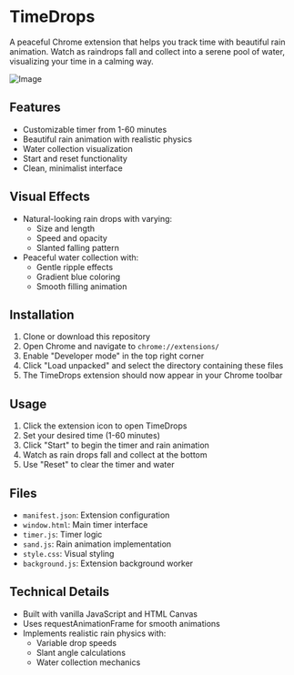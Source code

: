# TimeDrops

A peaceful Chrome extension that helps you track time with beautiful rain animation. Watch as raindrops fall and collect into a serene pool of water, visualizing your time in a calming way.


![Image](https://github.com/user-attachments/assets/1346f5ef-4380-4da1-92cb-b547381af9dd)

## Features

- Customizable timer from 1-60 minutes
- Beautiful rain animation with realistic physics
- Water collection visualization
- Start and reset functionality
- Clean, minimalist interface

## Visual Effects

- Natural-looking rain drops with varying:
  - Size and length
  - Speed and opacity
  - Slanted falling pattern
- Peaceful water collection with:
  - Gentle ripple effects
  - Gradient blue coloring
  - Smooth filling animation

## Installation

1. Clone or download this repository
2. Open Chrome and navigate to `chrome://extensions/`
3. Enable "Developer mode" in the top right corner
4. Click "Load unpacked" and select the directory containing these files
5. The TimeDrops extension should now appear in your Chrome toolbar

## Usage

1. Click the extension icon to open TimeDrops
2. Set your desired time (1-60 minutes)
3. Click "Start" to begin the timer and rain animation
4. Watch as rain drops fall and collect at the bottom
5. Use "Reset" to clear the timer and water

## Files

- `manifest.json`: Extension configuration
- `window.html`: Main timer interface
- `timer.js`: Timer logic
- `sand.js`: Rain animation implementation
- `style.css`: Visual styling
- `background.js`: Extension background worker

## Technical Details

- Built with vanilla JavaScript and HTML Canvas
- Uses requestAnimationFrame for smooth animations
- Implements realistic rain physics with:
  - Variable drop speeds
  - Slant angle calculations
  - Water collection mechanics
